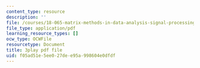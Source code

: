 ```yaml
---
content_type: resource
description: ''
file: /courses/18-065-matrix-methods-in-data-analysis-signal-processing-and-machine-learning-spring-2018/f05ad51e5ee027dee95a998604e0dfdf_hwDRfkPSXng.pdf
file_type: application/pdf
learning_resource_types: []
ocw_type: OCWFile
resourcetype: Document
title: 3play pdf file
uid: f05ad51e-5ee0-27de-e95a-998604e0dfdf
---
```

